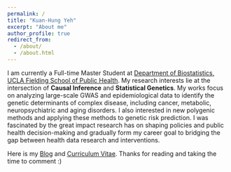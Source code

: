 ```yaml
---
permalink: /
title: "Kuan-Hung Yeh"
excerpt: "About me"
author_profile: true
redirect_from: 
  - /about/
  - /about.html
---
```

I am currently a Full-time Master Student at [Department of Biostatistics, UCLA Fielding School of Public Health](https://www.biostat.ucla.edu). My research interests lie at the intersection of **Causal Inference** and **Statistical Genetics**. My works focus on analyzing large-scale GWAS and epidemiological data to identify the genetic determinants of complex disease, including cancer, metabolic, neuropsychiatric and aging disorders. I also interested in new polygenic methods and applying these methods to genetic risk prediction. I was fascinated by the great impact research has on shaping policies and public health decision-making and gradually form my career goal to bridging the gap between health data research and interventions.

Here is my [Blog](https://peterntuph.github.io/home/) and [Curriculum Vitae](https://peterntuph.github.io/home/CV.pdf). Thanks for reading and taking the time to comment :)
